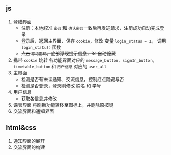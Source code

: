## js  

1. 登陆界面  
	- 注册：本地校准 `密码` 和 `确认密码`一致后再发送请求，注册成功自动完成登录    
	- 登录后，返回主界面，保存 `cookie`，修改 变量 `login_status = 1`， 调用 `login_statu()` 函数    
	- ~~点击 `忘记密码`，底部浮现提示信息，3s 自动隐藏~~    
2. 携带 `cookie` 跳转 各功能界面对应的  `message_button, signIn_button,   timetable_button` 和 `用户信息` 对应的 `user_all`  
3. 主界面 
	- 检测是否有未读通知、交流信息，控制红点隐藏与否    
	- 检测是否登录，登录则修改 姓名 和 学号  
4. 用户信息    
	-   获取各信息并修改  
5. 课表界面 将刷新功能转移至图标上，并删除原按键  
6. 交流界面和通知界面     

## html&css  

1. 通知界面的展开
2. 交流界面的构建  
